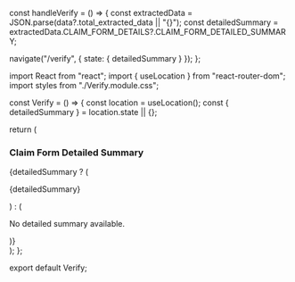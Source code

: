 const handleVerify = () => {
  const extractedData = JSON.parse(data?.total_extracted_data || "{}");
  const detailedSummary = extractedData.CLAIM_FORM_DETAILS?.CLAIM_FORM_DETAILED_SUMMARY;

  navigate("/verify", { state: { detailedSummary } });
};



import React from "react";
import { useLocation } from "react-router-dom";
import styles from "./Verify.module.css";

const Verify = () => {
  const location = useLocation();
  const { detailedSummary } = location.state || {};

  return (
    <div className={styles.verifyContainer}>
      <h3>Claim Form Detailed Summary</h3>
      {detailedSummary ? (
        <p>{detailedSummary}</p>
      ) : (
        <p>No detailed summary available.</p>
      )}
    </div>
  );
};

export default Verify;
